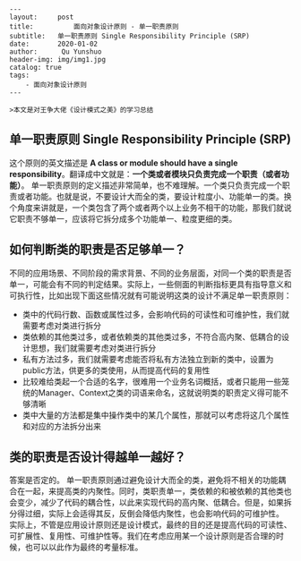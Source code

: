 ```
---
layout:     post
title:			面向对象设计原则 - 单一职责原则
subtitle:   单一职责原则 Single Responsibility Principle (SRP)
date:       2020-01-02
author:      Qu Yunshuo
header-img: img/img1.jpg
catalog: true
tags:
    - 面向对象设计原则
---
```

```
>本文是对王争大佬《设计模式之美》的学习总结
```

## 单一职责原则 Single Responsibility Principle (SRP)

这个原则的英文描述是 **A class or module should have a single responsibility**。翻译成中文就是：**一个类或者模块只负责完成一个职责（或者功能）**。
单一职责原则的定义描述非常简单，也不难理解。一个类只负责完成一个职责或者功能。也就是说，不要设计大而全的类，要设计粒度小、功能单一的类。换个角度来讲就是，一个类包含了两个或者两个以上业务不相干的功能，那我们就说它职责不够单一，应该将它拆分成多个功能单一、粒度更细的类。

## 如何判断类的职责是否足够单一？

不同的应用场景、不同阶段的需求背景、不同的业务层面，对同一个类的职责是否单一，可能会有不同的判定结果。实际上，一些侧面的判断指标更具有指导意义和可执行性，比如出现下面这些情况就有可能说明这类的设计不满足单一职责原则：

* 类中的代码行数、函数或属性过多，会影响代码的可读性和可维护性，我们就需要考虑对类进行拆分
* 类依赖的其他类过多，或者依赖类的其他类过多，不符合高内聚、低耦合的设计思想，我们就需要考虑对类进行拆分
* 私有方法过多，我们就需要考虑能否将私有方法独立到新的类中，设置为public方法，供更多的类使用，从而提高代码的复用性
* 比较难给类起一个合适的名字，很难用一个业务名词概括，或者只能用一些笼统的Manager、Context之类的词语来命名，这就说明类的职责定义得可能不够清晰
* 类中大量的方法都是集中操作类中的某几个属性，那就可以考虑将这几个属性和对应的方法拆分出来

## 类的职责是否设计得越单一越好？

答案是否定的。
单一职责原则通过避免设计大而全的类，避免将不相关的功能耦合在一起，来提高类的内聚性。同时，类职责单一，类依赖的和被依赖的其他类也会变少，减少了代码的耦合性，以此来实现代码的高内聚、低耦合。但是，如果拆分得过细，实际上会适得其反，反倒会降低内聚性，也会影响代码的可维护性。
实际上，不管是应用设计原则还是设计模式，最终的目的还是提高代码的可读性、可扩展性、复用性、可维护性等。我们在考虑应用某一个设计原则是否合理的时候，也可以以此作为最终的考量标准。